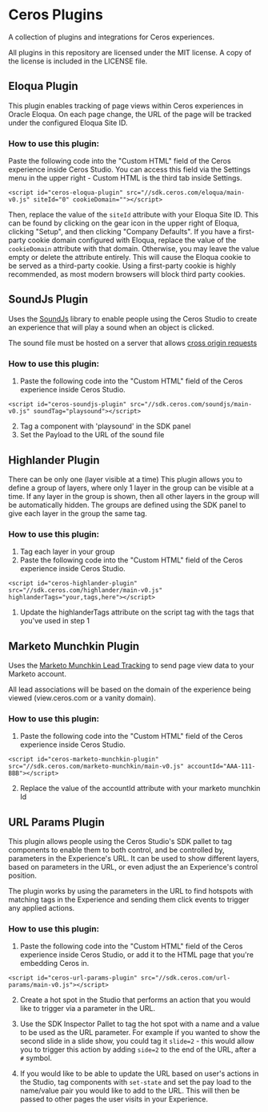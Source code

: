 # Ceros Plugins
A collection of plugins and integrations for Ceros experiences.

All plugins in this repository are licensed under the MIT license. A copy of the license is included in the LICENSE file.

## Eloqua Plugin

This plugin enables tracking of page views within Ceros experiences in Oracle Eloqua. On each page change, the URL of the page
will be tracked under the configured Eloqua Site ID.

### How to use this plugin:

Paste the following code into the "Custom HTML" field of the Ceros experience inside Ceros Studio. You can
access this field via the Settings menu in the upper right - Custom HTML is the third tab inside Settings.

```
<script id="ceros-eloqua-plugin" src="//sdk.ceros.com/eloqua/main-v0.js" siteId="0" cookieDomain=""></script>
```

Then, replace the value of the `siteId` attribute with your Eloqua Site ID. This can be found by clicking on the gear
icon in the upper right of Eloqua, clicking "Setup", and then clicking "Company Defaults". If you have a first-party
cookie domain configured with Eloqua, replace the value of the `cookieDomain` attribute with that domain. Otherwise,
you may leave the value empty or delete the attribute entirely. This will cause the Eloqua cookie to be served as a
third-party cookie. Using a first-party cookie is highly recommended, as most modern browsers will block third party
cookies.

## SoundJs Plugin

Uses the [SoundJs](http://www.createjs.com/soundjs) library to enable people using the Ceros Studio to create an experience that will play a sound when
an object is clicked.

The sound file must be hosted on a server that allows [cross origin requests](https://en.wikipedia.org/wiki/Cross-origin_resource_sharing)

### How to use this plugin:

1. Paste the following code into the "Custom HTML" field of the Ceros experience inside Ceros Studio.
```
<script id="ceros-soundjs-plugin" src="//sdk.ceros.com/soundjs/main-v0.js" soundTag="playsound"></script>
```
2. Tag a component with 'playsound' in the SDK panel
3. Set the Payload to the URL of the sound file

## Highlander Plugin

There can be only one (layer visible at a time)
This plugin allows you to define a group of layers, where only 1 layer in the group can be visible at a time.
If any layer in the group is shown, then all other layers in the group will be automatically hidden.
The groups are defined using the SDK panel to give each layer in the group the same tag.

### How to use this plugin:

1. Tag each layer in your group
1. Paste the following code into the "Custom HTML" field of the Ceros experience inside Ceros Studio.
```
<script id="ceros-highlander-plugin" src="//sdk.ceros.com/highlander/main-v0.js" highlanderTags="your,tags,here"></script>
```
1. Update the highlanderTags attribute on the script tag with the tags that you've used in step 1


## Marketo Munchkin Plugin

Uses the [Marketo Munchkin Lead Tracking](http://developers.marketo.com/documentation/websites/lead-tracking-munchkin-js/) to send page view data to your Marketo account.

All lead associations will be based on the domain of the experience being viewed (view.ceros.com or a vanity domain).

### How to use this plugin:

1. Paste the following code into the "Custom HTML" field of the Ceros experience inside Ceros Studio.
```
<script id="ceros-marketo-munchkin-plugin" src="//sdk.ceros.com/marketo-munchkin/main-v0.js" accountId="AAA-111-BBB"></script>
```
2. Replace the value of the accountId attribute with your marketo munchkin Id

## URL Params Plugin

This plugin allows people using the Ceros Studio's SDK pallet to tag components to enable them to both control, and be controlled by, parameters in the Experience's URL. It can be used to show different layers, based on parameters in the URL, or even adjust the an Experience's control position.

The plugin works by using the parameters in the URL to find hotspots with matching tags in the Experience and sending them click events to trigger any applied actions.

### How to use this plugin:

1. Paste the following code into the "Custom HTML" field of the Ceros experience inside Ceros Studio, or add it to the HTML page that you're embedding Ceros in.
 
```
<script id="ceros-url-params-plugin" src="//sdk.ceros.com/url-params/main-v0.js"></script>
```

2. Create a hot spot in the Studio that performs an action that you would like to trigger via a parameter in the URL.
 
3. Use the SDK Inspector Pallet to tag the hot spot with a name and a value to be used as the URL parameter. For example if you wanted to show the second slide in a slide show, you could tag it `slide=2` - this would allow you to trigger this action by adding `side=2` to the end of the URL, after a `#` symbol.
 
4. If you would like to be able to update the URL based on user's actions in the Studio, tag components with `set-state` and set the pay load to the name/value pair you would like to add to the URL. This will then be passed to other pages the user visits in your Experience.  